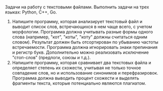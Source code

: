 Задачи на работу с текстовыми файлами. Выполнить задачи на трех языках: Python, С++, Go.
 
1) Напишите программу, которая анализирует текстовый файл и выводит список слов, встречающихся в нем чаще всего, с учетом морфологии. Программа должна учитывать разные формы одного слова (например, "кот", "коты", "коту" должны считаться одним словом). Результат должен быть отсортирован по убыванию частоты встречаемости. Программа должна игнорировать знаки препинания и регистр букв. Дополнительно можно реализовать исключение "стоп-слов" (предлоги, союзы и т.д.).
2) Напишите программу, которая сравнивает два текстовых файла и определяет степень их схожести, учитывая не только точное совпадение слов, но и использование синонимов и перефразировок. Программа должна выводить процент схожести и выделять фрагменты текста, которые потенциально являются плагиатом.
